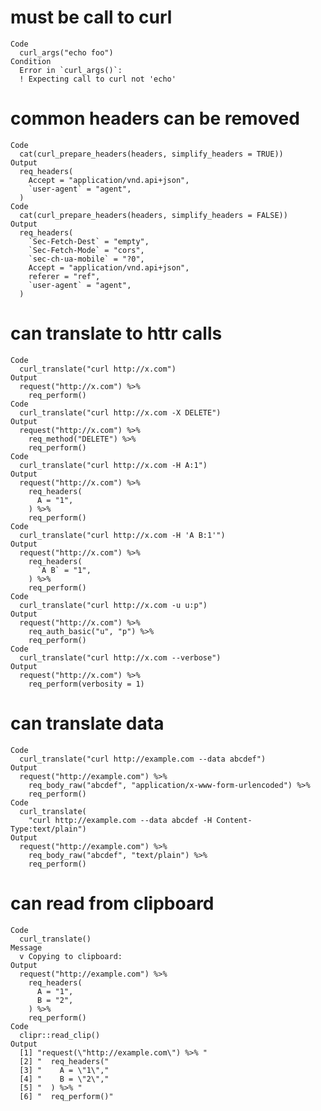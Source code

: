 # must be call to curl

    Code
      curl_args("echo foo")
    Condition
      Error in `curl_args()`:
      ! Expecting call to curl not 'echo'

# common headers can be removed

    Code
      cat(curl_prepare_headers(headers, simplify_headers = TRUE))
    Output
      req_headers(
        Accept = "application/vnd.api+json",
        `user-agent` = "agent",
      )
    Code
      cat(curl_prepare_headers(headers, simplify_headers = FALSE))
    Output
      req_headers(
        `Sec-Fetch-Dest` = "empty",
        `Sec-Fetch-Mode` = "cors",
        `sec-ch-ua-mobile` = "?0",
        Accept = "application/vnd.api+json",
        referer = "ref",
        `user-agent` = "agent",
      )

# can translate to httr calls

    Code
      curl_translate("curl http://x.com")
    Output
      request("http://x.com") %>% 
        req_perform()
    Code
      curl_translate("curl http://x.com -X DELETE")
    Output
      request("http://x.com") %>% 
        req_method("DELETE") %>% 
        req_perform()
    Code
      curl_translate("curl http://x.com -H A:1")
    Output
      request("http://x.com") %>% 
        req_headers(
          A = "1",
        ) %>% 
        req_perform()
    Code
      curl_translate("curl http://x.com -H 'A B:1'")
    Output
      request("http://x.com") %>% 
        req_headers(
          `A B` = "1",
        ) %>% 
        req_perform()
    Code
      curl_translate("curl http://x.com -u u:p")
    Output
      request("http://x.com") %>% 
        req_auth_basic("u", "p") %>% 
        req_perform()
    Code
      curl_translate("curl http://x.com --verbose")
    Output
      request("http://x.com") %>% 
        req_perform(verbosity = 1)

# can translate data

    Code
      curl_translate("curl http://example.com --data abcdef")
    Output
      request("http://example.com") %>% 
        req_body_raw("abcdef", "application/x-www-form-urlencoded") %>% 
        req_perform()
    Code
      curl_translate(
        "curl http://example.com --data abcdef -H Content-Type:text/plain")
    Output
      request("http://example.com") %>% 
        req_body_raw("abcdef", "text/plain") %>% 
        req_perform()

# can read from clipboard

    Code
      curl_translate()
    Message
      v Copying to clipboard:
    Output
      request("http://example.com") %>% 
        req_headers(
          A = "1",
          B = "2",
        ) %>% 
        req_perform()
    Code
      clipr::read_clip()
    Output
      [1] "request(\"http://example.com\") %>% "
      [2] "  req_headers("                      
      [3] "    A = \"1\","                      
      [4] "    B = \"2\","                      
      [5] "  ) %>% "                            
      [6] "  req_perform()"                     

